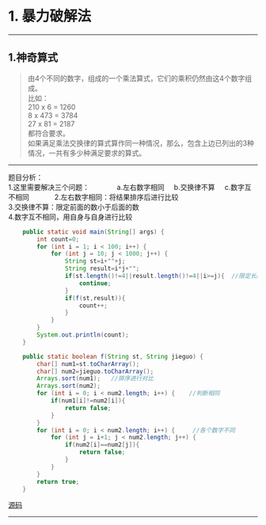 # 1. 暴力破解法

---

## 1.神奇算式

>由4个不同的数字，组成的一个乘法算式，它们的乘积仍然由这4个数字组成。  
>比如：  
>210 x 6 = 1260  
>8 x 473 = 3784  
>27 x 81 = 2187  
>都符合要求。  
>如果满足乘法交换律的算式算作同一种情况，那么，包含上边已列出的3种情况，一共有多少种满足要求的算式。  

---

题目分析：  
1.这里需要解决三个问题：    
　　     a.左右数字相同     b.交换律不算     c.数字互不相同            
2.左右数字相同：将结果排序后进行比较  
3.交换律不算：限定前面的数小于后面的数  
4.数字互不相同，用自身与自身进行比较  

```java
	public static void main(String[] args) {
		int count=0;
		for (int i = 1; i < 100; i++) {
			for (int j = 10; j < 1000; j++) {
				String st=i+""+j;
				String result=i*j+"";
				if(st.length()!=4||result.length()!=4||i>=j){  //限定长度		前面小于后面（防止重复）
					continue;
				}
				if(f(st,result)){
					count++;
				}	
			}			
		}
		System.out.println(count);	
	}

	public static boolean f(String st, String jieguo) {
		char[] num1=st.toCharArray();
		char[] num2=jieguo.toCharArray();
		Arrays.sort(num1);   //排序进行对比
		Arrays.sort(num2);
		for (int i = 0; i < num2.length; i++) {    //判断相同
			if(num1[i]!=num2[i]){
				return false;
			}
		}
		for (int i = 0; i < num2.length; i++) {     //各个数字不同
			for (int j = i+1; j < num2.length; j++) {
				if(num2[i]==num2[j]){
					return false;
				}
			}
		}
		return true;
	}
```
[源码](../SourceCode/MagicFormula.java)

---





